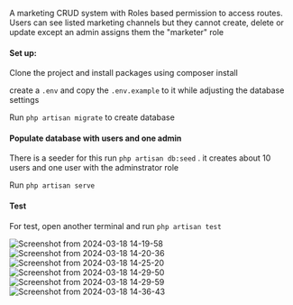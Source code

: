 A marketing CRUD system with Roles based permission to access routes. 
Users can see listed marketing channels but they cannot create, delete or update except an admin assigns them the "marketer" role

#### Set up:

Clone the project and install packages using composer install 

create a `.env` and copy the `.env.example` to it while adjusting the database settings

Run `php artisan migrate` to create database

#### Populate database with users and one admin
There is a seeder for this
run `php artisan db:seed`  . it creates about 10 users and one user with the adminstrator role 

Run `php artisan serve`

#### Test
For test, open another terminal and run `php artisan test`


![Screenshot from 2024-03-18 14-19-58](https://github.com/jovialcore/Apex/assets/32295501/80f060ab-3844-42d4-8beb-53cb67d468cb)
![Screenshot from 2024-03-18 14-20-36](https://github.com/jovialcore/Apex/assets/32295501/541f5ad9-60ab-4b80-bb90-dac6481f8946)
![Screenshot from 2024-03-18 14-25-20](https://github.com/jovialcore/Apex/assets/32295501/44933877-948f-4863-82bc-5d8d1420b5fa)
![Screenshot from 2024-03-18 14-29-50](https://github.com/jovialcore/Apex/assets/32295501/286dd214-623d-4b68-8bc3-cd570c176c5d)
![Screenshot from 2024-03-18 14-29-59](https://github.com/jovialcore/Apex/assets/32295501/f34f691b-c783-4c94-b49c-ee92dbe6b388)
![Screenshot from 2024-03-18 14-36-43](https://github.com/jovialcore/Apex/assets/32295501/36ee3ad9-7a76-400a-af04-d7a1771ac0de)
